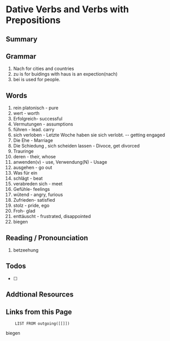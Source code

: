 
# Dative Verbs and Verbs with Prepositions

## Summary
## Grammar
1.  Nach for cities and countries
2. zu is for buidings with haus is an expection(nach)
3. bei is used for people.

## Words
1.  rein platonisch - pure
2. wert -  worth
3. Erfolgreich- successful
4. Vermutungen - assumptions
5. führen - lead. carry
6. sich verloben  -  Letzte Woche haben sie sich verlobt. -- getting engaged
7. Die Ehe -  Marriage
8. Die Schiedung , sich scheiden lassen - Divoce, get divorced
9. Trauringe
10. deren - their, whose
11. anwenden(v) -  use,   Verwendung(N) - Usage
12. ausgehen - go out
13. Was für ein 
14. schlägt - beat
15.  verabreden sich - meet
16. Gefühle- feelings
17. wütend - angry, furious
18. Zufrieden- satisfied
19. stolz - pride, ego
20. Froh- glad
21. enttäuscht - frustrated, disappointed 
22. biegen

## Reading / Pronounciation
1. betzeehung


## Todos
- [ ] 

## Addtional Resources

## Links from this Page
```dataview  
	LIST FROM outgoing([[]])
```

biegen